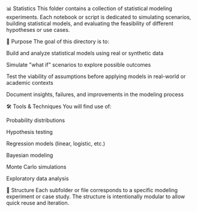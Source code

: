 📊 Statistics
This folder contains a collection of statistical modeling experiments. Each notebook or script is dedicated to simulating scenarios, building statistical models, and evaluating the feasibility of different hypotheses or use cases.

🎯 Purpose
The goal of this directory is to:

Build and analyze statistical models using real or synthetic data

Simulate "what if" scenarios to explore possible outcomes

Test the viability of assumptions before applying models in real-world or academic contexts

Document insights, failures, and improvements in the modeling process

🛠️ Tools & Techniques
You will find use of:

Probability distributions

Hypothesis testing

Regression models (linear, logistic, etc.)

Bayesian modeling

Monte Carlo simulations

Exploratory data analysis

📁 Structure
Each subfolder or file corresponds to a specific modeling experiment or case study. The structure is intentionally modular to allow quick reuse and iteration.

